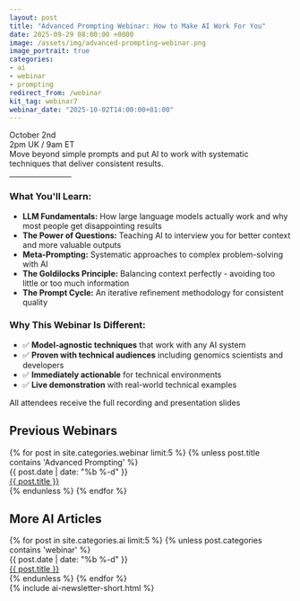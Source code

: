 ```yaml
---
layout: post
title: "Advanced Prompting Webinar: How to Make AI Work For You"
date: 2025-09-29 08:00:00 +0000
image: /assets/img/advanced-prompting-webinar.png
image_portrait: true
categories:
- ai
- webinar
- prompting
redirect_from: /webinar
kit_tag: webinar7
webinar_date: "2025-10-02T14:00:00+01:00"
---
```


<div class="mb-12">
  <div class="text-4xl text-brand-black font-bold mb-4">
      October 2nd<br/>2pm UK / 9am ET
  </div>

  <div class="text-3xl text-brand-black mb-8">
    Move beyond simple prompts and put AI to work with systematic techniques that deliver consistent results.
  </div>

  <a href="#signup" style="display: block; clear: both" class="bg-brand-deep-turquoise text-center rounded-lg p-8 m-12">
    <div style="color: white !important; text-decoration: none !important" class="text-3xl font-bold">
      SIGN UP BELOW
    </div>
  </a>

  <div class="bg-brand-light-blue/10 rounded-lg p-6 mb-8">
    <h3 class="text-lg font-bold text-brand-black mb-4">What You'll Learn:</h3>
    <ul class="space-y-2 text-brand-black">
      <li><strong>LLM Fundamentals:</strong> How large language models actually work and why most people get disappointing results</li>
      <li><strong>The Power of Questions:</strong> Teaching AI to interview you for better context and more valuable outputs</li>
      <li><strong>Meta-Prompting:</strong> Systematic approaches to complex problem-solving with AI</li>
      <li><strong>The Goldilocks Principle:</strong> Balancing context perfectly - avoiding too little or too much information</li>
      <li><strong>The Prompt Cycle:</strong> An iterative refinement methodology for consistent quality</li>
    </ul>
  </div>

  <div class="bg-brand-orange/10 rounded-lg p-6 mb-8">
    <h3 class="text-lg font-bold text-brand-black mb-4">Why This Webinar Is Different:</h3>
    <ul class="space-y-2 text-brand-black">
      <li>✅ <strong>Model-agnostic techniques</strong> that work with any AI system</li>
      <li>✅ <strong>Proven with technical audiences</strong> including genomics scientists and developers</li>
      <li>✅ <strong>Immediately actionable</strong> for technical environments</li>
      <li>✅ <strong>Live demonstration</strong> with real-world technical examples</li>
    </ul>
  </div>

  <div id="signup" class="bg-brand-deep-turquoise rounded-lg p-8 text-center mb-12">
    <div class="rm-area-embed-webinar"></div>
  </div>

  <div class="text-center text-sm text-brand-black/60 mb-8">
    All attendees receive the full recording and presentation slides
  </div>
</div>

<script>
// Update webinar title once page loads
document.addEventListener('DOMContentLoaded', function() {
  function getOrdinalSuffix(day) {
    const num = parseInt(day);
    if (num >= 11 && num <= 13) return 'th';
    switch (num % 10) {
      case 1: return 'st';
      case 2: return 'nd';
      case 3: return 'rd';
      default: return 'th';
    }
  }
  
  function updateWebinarTitle() {
    const titleElement = document.querySelector('.rm-area-embed-webinar .rm-title');
    if (titleElement) {
      titleElement.textContent = `Advanced Prompting Webinar: October 2nd, 2pm UK / 9am ET`;
    } else {
      // Try again in 500ms if element not found yet
      setTimeout(updateWebinarTitle, 500);
    }
  }
  
  // Initial attempt
  updateWebinarTitle();
});
</script>

<div id="previous-webinars" class="border-t border-brand-light-blue/20 pt-12">
  <h2 class="text-2xl font-heading font-bold mb-6 text-brand-black">Previous Webinars</h2>
  <div class="space-y-1 mb-12">
    {% for post in site.categories.webinar limit:5 %}
      {% unless post.title contains 'Advanced Prompting' %}
      <div class="flex flex-col md:flex-row md:items-center gap-2 border-b border-brand-light-blue/10 py-2">
        <div class="text-sm text-brand-black/60 md:w-24 flex-shrink-0">
          {{ post.date | date: "%b %-d" }}
        </div>
        <div class="flex-1">
          <a href="{{ post.url | prepend: site.baseurl }}" class="text-brand-black hover:text-brand-deep-turquoise transition-colors">
            {{ post.title }}
          </a>
        </div>
      </div>
      {% endunless %}
    {% endfor %}
  </div>
</div>

<div class="border-t border-brand-light-blue/20 pt-12">
  <h2 class="text-2xl font-heading font-bold mb-6 text-brand-black">More AI Articles</h2>
  <div class="space-y-1 mb-12">
    {% for post in site.categories.ai limit:5 %}
      {% unless post.categories contains 'webinar' %}
      <div class="flex flex-col md:flex-row md:items-center gap-2 border-b border-brand-light-blue/10 py-2">
        <div class="text-sm text-brand-black/60 md:w-24 flex-shrink-0">
          {{ post.date | date: "%b %-d" }}
        </div>
        <div class="flex-1">
          <a href="{{ post.url | prepend: site.baseurl }}" class="text-brand-black hover:text-brand-deep-turquoise transition-colors">
            {{ post.title }}
          </a>
        </div>
      </div>
      {% endunless %}
    {% endfor %}
  </div>
</div>

<div class="mt-12">
  {% include ai-newsletter-short.html %}
</div>
